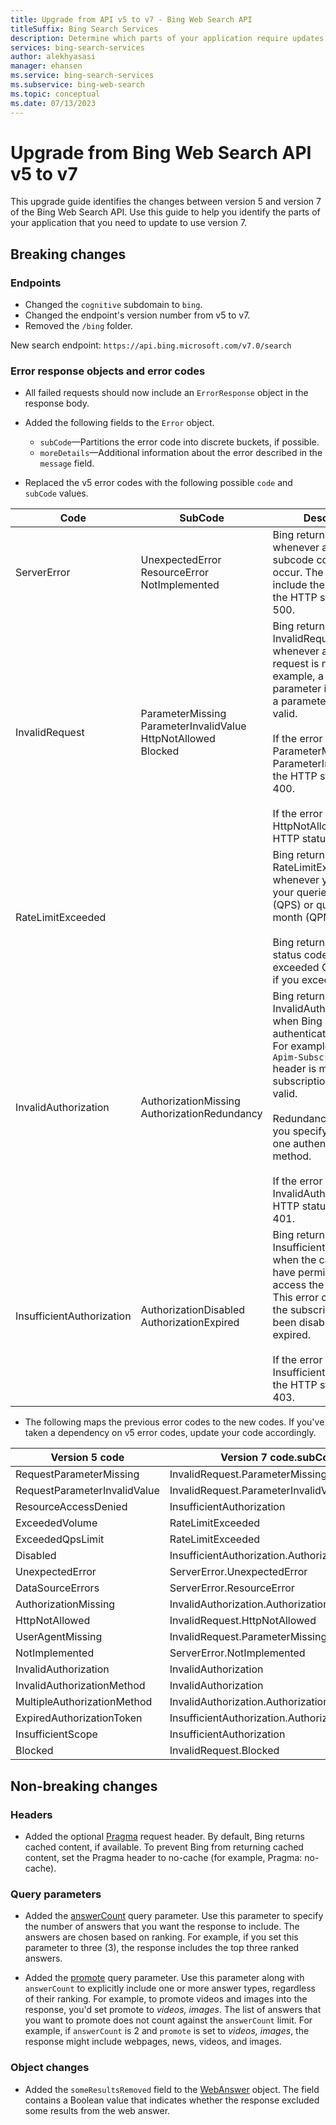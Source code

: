 ```yaml
---
title: Upgrade from API v5 to v7 - Bing Web Search API
titleSuffix: Bing Search Services
description: Determine which parts of your application require updates to use the Bing Web Search v7 APIs.
services: bing-search-services
author: alekhyasasi
manager: ehansen
ms.service: bing-search-services
ms.subservice: bing-web-search
ms.topic: conceptual
ms.date: 07/13/2023
---
```


# Upgrade from Bing Web Search API v5 to v7

This upgrade guide identifies the changes between version 5 and version 7 of the Bing Web Search API. Use this guide to help you identify the parts of your application that you need to update to use version 7.

## Breaking changes

### Endpoints

- Changed the `cognitive` subdomain to `bing`.
- Changed the endpoint's version number from v5 to v7.
- Removed the `/bing` folder.

New search endpoint: `https://api.bing.microsoft.com/v7.0/search`

### Error response objects and error codes

- All failed requests should now include an `ErrorResponse` object in the response body.

- Added the following fields to the `Error` object.  
  - `subCode`&mdash;Partitions the error code into discrete buckets, if possible.
  - `moreDetails`&mdash;Additional information about the error described in the `message` field.

- Replaced the v5 error codes with the following possible `code` and `subCode` values.

|Code|SubCode|Description
|-|-|-
|ServerError|UnexpectedError<br/>ResourceError<br/>NotImplemented|Bing returns ServerError whenever any of the subcode conditions occur. The response will include these errors if the HTTP status code is 500.
|InvalidRequest|ParameterMissing<br/>ParameterInvalidValue<br/>HttpNotAllowed<br/>Blocked|Bing returns InvalidRequest whenever any part of the request is not valid. For example, a required parameter is missing or a parameter value is not valid.<br/><br/>If the error is ParameterMissing or ParameterInvalidValue, the HTTP status code is 400.<br/><br/>If the error is HttpNotAllowed, the HTTP status code 410.
|RateLimitExceeded||Bing returns RateLimitExceeded whenever you exceed your queries per second (QPS) or queries per month (QPM) quota.<br/><br/>Bing returns HTTP status code 429 if you exceeded QPS and 403 if you exceeded QPM.
|InvalidAuthorization|AuthorizationMissing<br/>AuthorizationRedundancy|Bing returns InvalidAuthorization when Bing cannot authenticate the caller. For example, the `Ocp-Apim-Subscription-Key` header is missing or the subscription key is not valid.<br/><br/>Redundancy occurs if you specify more than one authentication method.<br/><br/>If the error is InvalidAuthorization, the HTTP status code is 401.
|InsufficientAuthorization|AuthorizationDisabled<br/>AuthorizationExpired|Bing returns InsufficientAuthorization when the caller does not have permissions to access the resource. This error can occur if the subscription key has been disabled or has expired. <br/><br/>If the error is InsufficientAuthorization, the HTTP status code is 403.

- The following maps the previous error codes to the new codes. If you've taken a dependency on v5 error codes, update your code accordingly.

|Version 5 code|Version 7 code.subCode
|-|-
|RequestParameterMissing|InvalidRequest.ParameterMissing
RequestParameterInvalidValue|InvalidRequest.ParameterInvalidValue
ResourceAccessDenied|InsufficientAuthorization
ExceededVolume|RateLimitExceeded
ExceededQpsLimit|RateLimitExceeded
Disabled|InsufficientAuthorization.AuthorizationDisabled
UnexpectedError|ServerError.UnexpectedError
DataSourceErrors|ServerError.ResourceError
AuthorizationMissing|InvalidAuthorization.AuthorizationMissing
HttpNotAllowed|InvalidRequest.HttpNotAllowed
UserAgentMissing|InvalidRequest.ParameterMissing
NotImplemented|ServerError.NotImplemented
InvalidAuthorization|InvalidAuthorization
InvalidAuthorizationMethod|InvalidAuthorization
MultipleAuthorizationMethod|InvalidAuthorization.AuthorizationRedundancy
ExpiredAuthorizationToken|InsufficientAuthorization.AuthorizationExpired
InsufficientScope|InsufficientAuthorization
Blocked|InvalidRequest.Blocked

## Non-breaking changes  

### Headers

- Added the optional [Pragma](reference/headers.md#pragma) request header. By default, Bing returns cached content, if available. To prevent Bing from returning cached content, set the Pragma header to no-cache (for example, Pragma: no-cache).

### Query parameters

- Added the [answerCount](reference/query-parameters.md#answercount) query parameter. Use this parameter to specify the number of answers that you want the response to include. The answers are chosen based on ranking. For example, if you set this parameter to three (3), the response includes the top three ranked answers.  

- Added the [promote](reference/query-parameters.md#promote) query parameter. Use this parameter along with `answerCount` to explicitly include one or more answer types, regardless of their ranking. For example, to promote videos and images into the response, you'd set promote to *videos, images*. The list of answers that you want to promote does not count against the `answerCount` limit. For example, if `answerCount` is 2 and `promote` is set to *videos, images*, the response might include webpages, news, videos, and images.

### Object changes

- Added the `someResultsRemoved` field to the [WebAnswer](reference/response-objects.md#webanswer) object. The field contains a Boolean value that indicates whether the response excluded some results from the web answer.  
